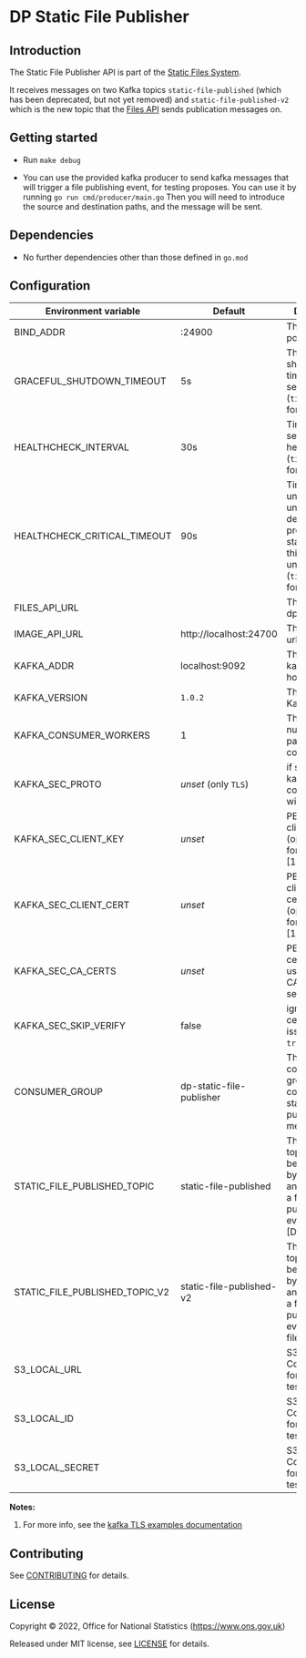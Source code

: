 # DP Static File Publisher

## Introduction
The Static File Publisher API is part of the [Static Files System](https://github.com/ONSdigital/dp-static-files-compose).

It receives messages on two Kafka topics `static-file-published` (which has been deprecated, but not yet removed) and
`static-file-published-v2` which is the new topic that the [Files API](https://github.com/ONSdigital/dp-files-api) sends
publication messages on.

## Getting started

* Run `make debug`

* You can use the provided kafka producer to send kafka messages that will trigger a file publishing event, for testing proposes.
You can use it by running `go run cmd/producer/main.go`
Then you will need to introduce the source and destination paths, and the message will be sent.

## Dependencies

* No further dependencies other than those defined in `go.mod`

## Configuration

| Environment variable           | Default                  | Description                                                                                                        |
|--------------------------------|--------------------------|--------------------------------------------------------------------------------------------------------------------|
| BIND_ADDR                      | :24900                   | The host and port to bind to                                                                                       |
| GRACEFUL_SHUTDOWN_TIMEOUT      | 5s                       | The graceful shutdown timeout in seconds (`time.Duration` format)                                                  |
| HEALTHCHECK_INTERVAL           | 30s                      | Time between self-healthchecks (`time.Duration` format)                                                            |
| HEALTHCHECK_CRITICAL_TIMEOUT   | 90s                      | Time to wait until an unhealthy dependent propagates its state to make this app unhealthy (`time.Duration` format) |
| FILES_API_URL                  |                          | The URL of the dp-files-api                                                                                        |
| IMAGE_API_URL                  | http://localhost:24700   | The image api url                                                                                                  |
| KAFKA_ADDR                     | localhost:9092           | The list of kafka broker hosts                                                                                     |
| KAFKA_VERSION                  | `1.0.2`                  | The version of Kafka                                                                                               |
| KAFKA_CONSUMER_WORKERS         | 1                        | The maximum number of parallel kafka consumers                                                                     |
| KAFKA_SEC_PROTO                | _unset_   (only `TLS`)   | if set to `TLS`, kafka connections will use TLS                                                                    |
| KAFKA_SEC_CLIENT_KEY           | _unset_                  | PEM [2] for the client key (optional, used for client auth) [1]                                                    |
| KAFKA_SEC_CLIENT_CERT          | _unset_                  | PEM [2] for the client certificate (optional, used for client auth) [1]                                            |
| KAFKA_SEC_CA_CERTS             | _unset_                  | PEM [2] of CA cert chain if using private CA for the server cert [1]                                               |
| KAFKA_SEC_SKIP_VERIFY          | false                    | ignore server certificate issues if set to `true` [1]                                                              |
| CONSUMER_GROUP                 | dp-static-file-publisher | The kafka consumer-group to consume static-file-published messages                                                 |
| STATIC_FILE_PUBLISHED_TOPIC    | static-file-published    | The kafka topic that will be consumed by this service and will trigger a file publishing event [DEPRECATED]        |
| STATIC_FILE_PUBLISHED_TOPIC_V2 | static-file-published-v2 | The kafka topic that will be consumed by this service and will trigger a file publishing event from dp-files-api   |
| S3_LOCAL_URL                   |                          | S3 Configuration for integration tests                                                                             |
| S3_LOCAL_ID                    |                          | S3 Configuration for integration tests                                                                             |
| S3_LOCAL_SECRET                |                          | S3 Configuration for integration tests                                                                             |

**Notes:**

1. For more info, see the [kafka TLS examples documentation](https://github.com/ONSdigital/dp-kafka/tree/main/examples#tls)

## Contributing

See [CONTRIBUTING](CONTRIBUTING.md) for details.

## License

Copyright © 2022, Office for National Statistics (https://www.ons.gov.uk)

Released under MIT license, see [LICENSE](LICENSE.md) for details.

